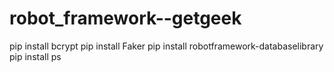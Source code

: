 # robot_framework--getgeek

pip install bcrypt
pip install Faker
pip install robotframework-databaselibrary
pip install ps